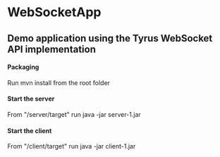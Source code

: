 # WebSocketApp

## Demo application using the Tyrus WebSocket API implementation

#### Packaging
Run mvn install from the root folder

#### Start the server
From "/server/target" run java -jar server-1.jar

#### Start the client
From "/client/target" run java -jar client-1.jar
